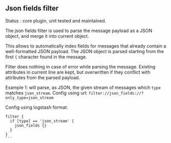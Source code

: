 Json fields filter
---

Status : core plugin, unit tested and maintained.

The json fields filter is used to parse the message payload as a JSON object, and merge it into current object.

This allows to automatically index fields for messages that already contain a well-formatted JSON payload. The JSON object is parsed starting from the first ``{`` character found in the message.

Filter does nothing in case of error while parsing the message. Existing attributes in current line are kept, but overwritten if they conflict with attributes from the parsed payload.

Example 1: will parse, as JSON, the given stream of messages which ``type`` matches ``json_stream``.
Config using url: ``filter://json_fields://?only_type=json_stream``

Config using logstash format:
````
filter {
  if [type] == 'json_stream' {
    json_fields {}
  }
}
```

